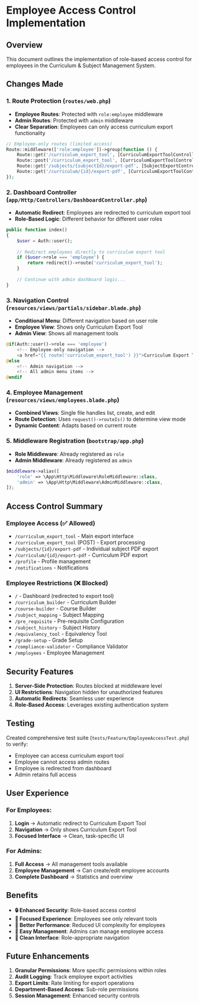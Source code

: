 # Employee Access Control Implementation

## Overview
This document outlines the implementation of role-based access control for employees in the Curriculum & Subject Management System.

## Changes Made

### 1. Route Protection (`routes/web.php`)
- **Employee Routes**: Protected with `role:employee` middleware
- **Admin Routes**: Protected with `admin` middleware
- **Clear Separation**: Employees can only access curriculum export functionality

```php
// Employee-only routes (limited access)
Route::middleware(['role:employee'])->group(function () {
    Route::get('/curriculum_export_tool', [CurriculumExportToolController::class, 'index']);
    Route::post('/curriculum_export_tool', [CurriculumExportToolController::class, 'store']);
    Route::get('/subjects/{subjectId}/export-pdf', [SubjectExportController::class, 'exportPdf']);
    Route::get('/curriculum/{id}/export-pdf', [CurriculumExportToolController::class, 'exportPdf']);
});
```

### 2. Dashboard Controller (`app/Http/Controllers/DashboardController.php`)
- **Automatic Redirect**: Employees are redirected to curriculum export tool
- **Role-Based Logic**: Different behavior for different user roles

```php
public function index()
{
    $user = Auth::user();
    
    // Redirect employees directly to curriculum export tool
    if ($user->role === 'employee') {
        return redirect()->route('curriculum_export_tool');
    }
    
    // Continue with admin dashboard logic...
}
```

### 3. Navigation Control (`resources/views/partials/sidebar.blade.php`)
- **Conditional Menu**: Different navigation based on user role
- **Employee View**: Shows only Curriculum Export Tool
- **Admin View**: Shows all management tools

```php
@if(Auth::user()->role === 'employee')
    <!-- Employee-only navigation -->
    <a href="{{ route('curriculum_export_tool') }}">Curriculum Export Tool</a>
@else
    <!-- Admin navigation -->
    <!-- All admin menu items -->
@endif
```

### 4. Employee Management (`resources/views/employees.blade.php`)
- **Combined Views**: Single file handles list, create, and edit
- **Route Detection**: Uses `request()->routeIs()` to determine view mode
- **Dynamic Content**: Adapts based on current route

### 5. Middleware Registration (`bootstrap/app.php`)
- **Role Middleware**: Already registered as `role`
- **Admin Middleware**: Already registered as `admin`

```php
$middleware->alias([
    'role' => \App\Http\Middleware\RoleMiddleware::class,
    'admin' => \App\Http\Middleware\AdminMiddleware::class,
]);
```

## Access Control Summary

### Employee Access (✅ Allowed)
- `/curriculum_export_tool` - Main export interface
- `/curriculum_export_tool` (POST) - Export processing  
- `/subjects/{id}/export-pdf` - Individual subject PDF export
- `/curriculum/{id}/export-pdf` - Curriculum PDF export
- `/profile` - Profile management
- `/notifications` - Notifications

### Employee Restrictions (❌ Blocked)
- `/` - Dashboard (redirected to export tool)
- `/curriculum_builder` - Curriculum Builder
- `/course-builder` - Course Builder
- `/subject_mapping` - Subject Mapping
- `/pre_requisite` - Pre-requisite Configuration
- `/subject_history` - Subject History
- `/equivalency_tool` - Equivalency Tool
- `/grade-setup` - Grade Setup
- `/compliance-validator` - Compliance Validator
- `/employees` - Employee Management

## Security Features

1. **Server-Side Protection**: Routes blocked at middleware level
2. **UI Restrictions**: Navigation hidden for unauthorized features
3. **Automatic Redirects**: Seamless user experience
4. **Role-Based Access**: Leverages existing authentication system

## Testing

Created comprehensive test suite (`tests/Feature/EmployeeAccessTest.php`) to verify:
- Employee can access curriculum export tool
- Employee cannot access admin routes
- Employee is redirected from dashboard
- Admin retains full access

## User Experience

### For Employees:
1. **Login** → Automatic redirect to Curriculum Export Tool
2. **Navigation** → Only shows Curriculum Export Tool
3. **Focused Interface** → Clean, task-specific UI

### For Admins:
1. **Full Access** → All management tools available
2. **Employee Management** → Can create/edit employee accounts
3. **Complete Dashboard** → Statistics and overview

## Benefits

- **🔒 Enhanced Security**: Role-based access control
- **🎯 Focused Experience**: Employees see only relevant tools
- **🚀 Better Performance**: Reduced UI complexity for employees
- **🔧 Easy Management**: Admins can manage employee access
- **📱 Clean Interface**: Role-appropriate navigation

## Future Enhancements

1. **Granular Permissions**: More specific permissions within roles
2. **Audit Logging**: Track employee export activities
3. **Export Limits**: Rate limiting for export operations
4. **Department-Based Access**: Sub-role permissions
5. **Session Management**: Enhanced security controls
